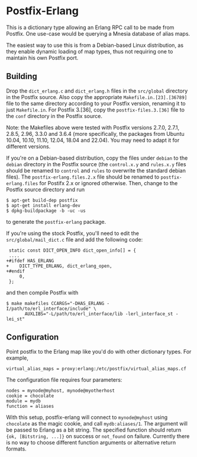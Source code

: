 Postfix-Erlang
==============

This is a dictionary type allowing an Erlang RPC call to be made from Postfix.
One use-case would be querying a Mnesia database of alias maps.

The easiest way to use this is from a Debian-based Linux distribution, as they
enable dynamic loading of map types, thus not requiring one to maintain his own
Postfix port.

Building
--------

Drop the `dict_erlang.c` and `dict_erlang.h` files in the `src/global` directory
in the Postfix source. Also copy the appropriate `Makefile.in.[23].[36789]` file
to the same directory according to your Postfix version, renaming it to just
`Makefile.in`. For Postfix 3.[36], copy the `postfix-files.3.[36]` file to the `conf`
directory in the Postfix source.

Note: the Makefiles above were tested with Postfix versions 2.7.0, 2.7.1,
2.8.5, 2.96, 3.3.0 and 3.6.4 (more specifically, the packages from Ubuntu
10.04, 10.10, 11.10, 12.04, 18.04 and 22.04). You may need to adapt it for
different versions.

If you're on a Debian-based distribution, copy the files under `debian` to the
`debian` directory in the Postfix source (the `control.x.y` and `rules.x.y`
files should be renamed to `control` and `rules` to overwrite the standard
debian files). The `postfix-erlang.files.2.x` file should be renamed to
`postfix-erlang.files` for Postifx 2.x or ignored otherwise.
Then, change to the Postfix source directory and run

    $ apt-get build-dep postfix
    $ apt-get install erlang-dev
    $ dpkg-buildpackage -b -uc -us

to generate the `postfix-erlang` package.

If you're using the stock Postfix, you'll need to edit the
`src/global/mail_dict.c` file and add the following code:

     static const DICT_OPEN_INFO dict_open_info[] = {
     ....
    +#ifdef HAS_ERLANG
    +    DICT_TYPE_ERLANG, dict_erlang_open,
    +#endif
         0,
     };

and then compile Postfix with

    $ make makefiles CCARGS="-DHAS_ERLANG -I/path/to/erl_interface/include" \
           AUXLIBS="-L/path/to/erl_interface/lib -lerl_interface_st -lei_st"


Configuration
-------------

Point postfix to the Erlang map like you'd do with other dictionary types.
For example,

    virtual_alias_maps = proxy:erlang:/etc/postfix/virtual_alias_maps.cf

The configuration file requires four parameters:

    nodes = mynode@myhost, mynode@myotherhost
    cookie = chocolate
    module = mydb
    function = aliases

With this setup, postfix-erlang will connect to `mynode@myhost` using
`chocolate` as the magic cookie, and call `mydb:aliases/1`. The argument will
be passed to Erlang as a bit string. The specified function should return
`{ok, [Bitstring, ...]}` on success or `not_found` on failure. Currently there
is no way to choose different function arguments or alternative return formats.
